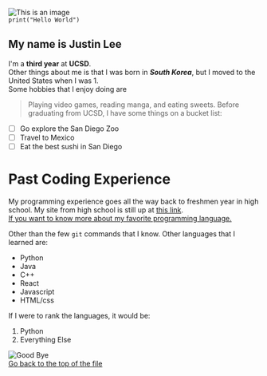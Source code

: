![This is an image](https://www.kindpng.com/picc/m/165-1659561_hello-png-transparent-background-hello-clipart-png-download.png)</br>
`print("Hello World")`
## My name is Justin Lee
I'm a **third year** at **UCSD**. </br>
Other things about me is that I was born in ***South Korea***, but I moved to the United States when I was 1.  </br>
Some hobbies that I enjoy doing are
> Playing video games, reading manga, and eating sweets.
Before graduating from UCSD, I have some things on a bucket list:
- [ ] Go explore the San Diego Zoo
- [ ] Travel to Mexico
- [ ] Eat the best sushi in San Diego
# Past Coding Experience
My programming experience goes all the way back to freshmen year in high school. My site from high school is still up at [this link](http://justl2.gitastudent.online/). </br>
[If you want to know more about my favorite programming language.](README.md) </br>

Other than the few `git` commands that I know. Other languages that I learned are:
- Python
- Java
- C++
- React
- Javascript
- HTML/css

If I were to rank the languages, it would be:
1. Python
2. Everything Else
  
![Good Bye](https://www.pinclipart.com/picdir/middle/548-5487878_goodbye-png-image-free-download-hand-wave-emoji.png) </br>
[Go back to the top of the file](#my-name-is-justin-lee)